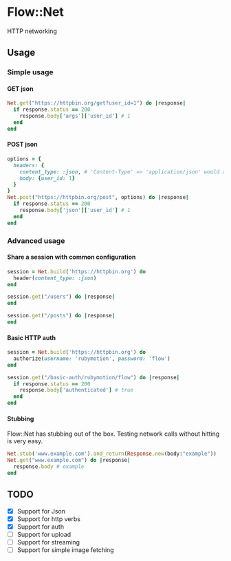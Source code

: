 # Flow::Net

HTTP networking

## Usage

### Simple usage

#### GET json

```ruby
Net.get("https://httpbin.org/get?user_id=1") do |response|
  if response.status == 200
    response.body['args']['user_id'] # 1
  end
end
```

#### POST json

```ruby
options = {
  headers: {
    content_type: :json, # 'Content-Type' => 'application/json' would also be valid
    body: {user_id: 1}
  }
}
Net.post("https://httpbin.org/post", options) do |response|
  if response.status == 200
    response.body['json']['user_id'] # 1
  end
end
```

### Advanced usage

#### Share a session with common configuration

```ruby
session = Net.build('https://httpbin.org') do
  header(content_type: :json)
end

session.get("/users") do |response|
end

session.get("/posts") do |response|
end
```

#### Basic HTTP auth

```ruby
session = Net.build('https://httpbin.org') do
  authorize(username: 'rubymotion', password: 'flow')
end

session.get("/basic-auth/rubymotion/flow") do |response|
  if response.status == 200
    response.body['authenticated'] # true
  end
end
```

#### Stubbing

Flow::Net has stubbing out of the box. Testing network calls without hitting
is very easy.

```ruby
Net.stub('www.example.com').and_return(Response.new(body:"example"))
Net.get("www.example.com") do |response|
  response.body # example
end
```

## TODO

* [x] Support for Json
* [x] Support for http verbs
* [x] Support for auth
* [ ] Support for upload
* [ ] Support for streaming
* [ ] Support for simple image fetching
